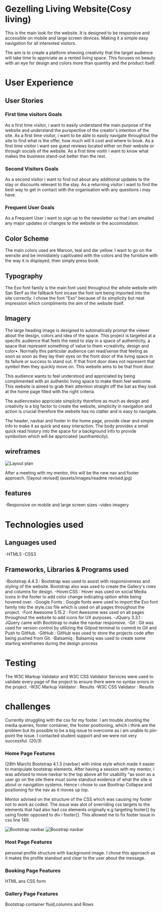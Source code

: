 <!--Heading-->
# Gezelling Living Website(Cosy living)

This is the main look for the website. It is designed to be responsive and accessible on mobile and large screen devices. Making it a simple easy
navigation for all interested visitors.

The aim is to create a platform shwoing creativity that the target audience will take time to appriciate
as a rented living space. This focuses on beauty with an eye for design and colors more than quantity and the product itself.

<!--UX & User stories-->

# User Experience

## User Stories
### First time visitors Goals
As a first time visitor, i want to easily understand the main purpose of the website and understand the purspective of the creator's intention of the site.
As a first time visitor, i want to be able to easily navigate throughout the site to find what is the offer, how much will it cost and where to book.
As a first time visitor i want see guest reviews located either on their website or through socials of the website.
As a first time visitir i want to know what makes the business stand-out better than the rest.

### Second Visitors Goals
As a second visitor i want to find out about any additional updates to the stay or discounts relevant to the stay.
As a returning visitor i want to find the best way to get in contact with the organisation with any questions i may have.

### Frequent User Goals
As a Frequent User i want to sign up to the newsletter so that i am emailed any major updates or changes to the website or the accomodation.


<!--Design-->
## Color Scheme
The main colors used are Maroon, teal and dar yellow.
I want to go on the wensite and be immidiately capitivated with the colors and the furniture with the way it is displayed, then simply press book.

## Typography
The Exo font family is the main font used throughout the whole website with San Serif as the fallback font incase the font isnt being imported into the site correctly.
I chose the font "Exo" because of its simplicity but neat impression which compliments the aim of the website itself.


## Imagery

The large heading image is designed to automatically prompt the viewer about the design, colors and idea of the space. This project is targeted at a specific audience that feels the need to stay in a space of authenticity, 
a space that represent something of value to them •creativity, design and color•. Normally this particular audience 
can read/sense that feeling as soon as soon as they lay their eyes on the front door of the living space in its failure or success to stand out. 
If that front door does not represent that symbol then they quickly move on. This website aims to be that front door.

This audience wants to feel understood and appriciated by being complimented with an authentic living space to make them feel
welcome. This website is aimed to grab their attention straight off the bat as they look at the home page filled with the right criteria.

The audiencealso appriciate simplicity therefore as much as design and creativity is a big factor to create the website, 
simplicity in navigation and action is crucial therefore the website has no clatter and is easy to navigate. 

The header, navbar and footer in the home page, provide clear and simple info to make it as quick and easy interaction.
The body provides a small quick read history into the space for a background info to provide symbolism which will be appriciated (aunthenticity).

## wireframes
![Layout plan](assets/images/gezelligreadme.jpg)

After a meeting with my mentor, this will be the new nav and footer approach.
![layout revised] (assets/images/readme revised.jpg)

<!--features-->

## features
-Responsive on mobile and large screen sizes
-video imagery

# Technologies used
## Languages used
-HTML5
-CSS3

## Frameworks, Libraries & Programs used
-Bootstrap 4.4.3 : Bootstrap was used to assist with responsiveness and styling of the website. Bootstrap also was used to create the Gallery's rows and columns for design.
-Hover.CSS : Hover was used on social Media icons in the footer to add color change indicating option while being hovered over.
-Google Fonts : Google fonts were used to import the Exo font family into the style.css file which is used on all pages throughout the project.
-Font Awesome 5.15.2 : Font Awesome was used on all pages throughout the website to add icons for UX purposes.
-JQuery 3.3.1 : JQuery came with Bootstrap to make the navbar responsive.
-Git : Git was used for version control by utilizing the Gitpod terminal to commit to Git and Push to GitHub. 
-GitHub : GitHub was used to store the projects code after being pushed from Git.
-Balsamiq :
Balsamiq was used to create some starting wireframes during the design process

# Testing 
The W3C Markup Validator and W3C CSS Validator Services were used to validate every page of the project to ensure there were no syntax errors in the project.
-W3C Markup Validator : Results
-W3C CSS Validator : Results
 

<!--Challenges faced in Project-->
  # challenges
  Currently struggling with the css for my footer. I am trouble shooting the media queries, footer container, the footer positioning, which i think are the problem but
  its possible to be a big issue to overcome as i am unable to pin-point the issue. I contacted student support and we were not very successful. (20/3)

<!--Features of each Page-->
  ### Home Page Features

  (28th March) Bootstrap 4.1.3 (navbar) with inline style which made it easier to manipulate bootstrap elements. After having a session with my mentor, i was advised
  to move navbar to the top above all for usability "as soon as a user go on the site there must some standout evidence of what the site is about or navigation systems.
  Hence i chose to use Boottrap Collapse and positioning for the nav as it moves up top.

Mentor advised on the structure of the CSS which was causing my footer not to work as coded. The issue was alot of overriding css targets to the elements that
had also had css elements originally e.g targeting footer{} by using footer opposed to div i footer{}.
This allowed me to fix footer issue in css line 149.

![Bootstrap navbar](assets/images/bootstrapnav1.jpg)
![Boostrap navbar](assets/images/bootstrapnav2.jpg)

  ### Host Page Features
  personal profile structure with background image. I chose this approach as it makes the profile standout and clear to the user about the message.

  ### Booking Page Features
  HTML ans CSS form

  ### Gallery Page Features
Bootstrap container fluid,columns and Rows